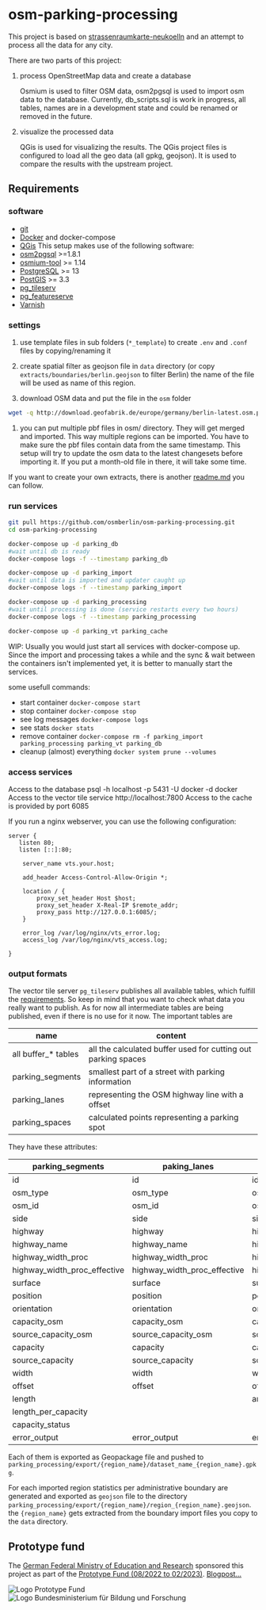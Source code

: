 # osm-parking-processing

This project is based on [strassenraumkarte-neukoelln](https://github.com/SupaplexOSM/strassenraumkarte-neukoelln)  and 
an attempt to process all the data for any city. 

There are two parts of this project:

1) process OpenStreetMap data and create a database

   Osmium is used to filter OSM data, osm2pgsql is used to import osm data to the database. Currently, db_scripts.sql is 
   work in progress, all tables, names are in a development state and could be renamed or removed in the future.
2) visualize the processed data

   QGis is used for visualizing the results. The QGis project files is configured to load all the geo data 
   (all gpkg, geojson). It is used to compare the results with the upstream project.


## Requirements

### software
* [git](https://git-scm.com/)
* [Docker](https://www.docker.com/) and docker-compose
* [QGis](https://qgis.org) 
This setup makes use of the following software:
* [osm2pgsql](https://osm2pgsql.org/) >=1.8.1
* [osmium-tool](https://osmcode.org/osmium-tool/) >= 1.14 
* [PostgreSQL](https://www.postgresql.org/) >= 13 
* [PostGIS](https://postgis.net/) >= 3.3 
* [pg_tileserv](https://github.com/CrunchyData/pg_tileserv)
* [pg_featureserve](https://github.com/CrunchyData/pg_featureserv)
* [Varnish](https://varnish-cache.org/)

### settings

1. use template files in sub folders (`*_template`) to create `.env` and `.conf` files by copying/renaming it

1. create spatial filter as geojson file in `data` directory (or copy `extracts/boundaries/berlin.geojson` to filter
  Berlin) the name of the file will be used as name of this region.

1. download OSM data and put the file in the `osm` folder
  ```sh
  wget -q http://download.geofabrik.de/europe/germany/berlin-latest.osm.pbf -O osm/berlin-latest.osm.pbf
  ```

1. you can put multiple pbf files in osm/ directory. They will get merged and imported. This way multiple regions
  can be imported. You have to make sure the pbf files contain data from the same timestamp. This setup will try
  to update the osm data to the latest changesets before importing it. If you put a month-old file in there, it will
  take some time.

If you want to create your own extracts, there is another [readme.md](extracts/readme.md) you can follow.

### run services

```bash
git pull https://github.com/osmberlin/osm-parking-processing.git
cd osm-parking-processing

docker-compose up -d parking_db
#wait until db is ready
docker-compose logs -f --timestamp parking_db

docker-compose up -d parking_import
#wait until data is imported and updater caught up
docker-compose logs -f --timestamp parking_import

docker-compose up -d parking_processing
#wait until processing is done (service restarts every two hours)
docker-compose logs -f --timestamp parking_processing

docker-compose up -d parking_vt parking_cache
```

WIP: Usually you would just start all services with docker-compose up. Since the import and processing takes a while 
and the sync & wait between the containers isn't implemented yet, it is better to manually start the services.

some usefull commands:
- start container `docker-compose start`
- stop container `docker-compose stop`
- see log messages `docker-compose logs`
- see stats `docker stats`
- remove container `docker-compose rm -f parking_import parking_processing parking_vt parking_db`
- cleanup (almost) everything `docker system prune --volumes`

### access services

Access to the database 
psql -h localhost -p 5431 -U docker -d docker
Access to the vector tile service http://localhost:7800
Access to the cache is provided by port 6085

If you run a nginx webserver, you can use the following configuration:

```
server {
   listen 80;
   listen [::]:80;

    server_name vts.your.host;

    add_header Access-Control-Allow-Origin *;

    location / {
        proxy_set_header Host $host;
        proxy_set_header X-Real-IP $remote_addr;
        proxy_pass http://127.0.0.1:6085/;
    }

    error_log /var/log/nginx/vts_error.log;
    access_log /var/log/nginx/vts_access.log;

}
```

### output formats

The vector tile server `pg_tileserv` publishes all available tables, which fulfill the [requirements](https://github.com/CrunchyData/pg_tileserv#table-layers).
So keep in mind that you want to check what data you really want to publish. As for now all intermediate tables are being published, even if there is no use for it now.
The important tables are 

| name | content                                                       |
|----|---------------------------------------------------------------|
| all buffer_* tables | all the calculated buffer used for cutting out parking spaces |
| parking_segments | smallest part of a street with parking information            |
| parking_lanes | representing the OSM highway line with a offset               |
| parking_spaces | calculated points representing a parking spot                 |

They have these attributes:

| parking_segments | paking_lanes | parking_spaces |
| --- | --- | --- |
| id | id | id | 
| osm_type | osm_type | osm_type | 
| osm_id | osm_id | osm_id | 
| side | side | side | 
| highway | highway | highway | 
| highway_name | highway_name | highway_name | 
| highway_width_proc | highway_width_proc | highway_width_proc | 
| highway_width_proc_effective | highway_width_proc_effective | highway_width_proc_effective | 
| surface | surface | surface | 
| position | position | position | 
| orientation | orientation | orientation | 
| capacity_osm | capacity_osm | capacity_osm | 
| source_capacity_osm | source_capacity_osm | source_capacity_osm | 
| capacity | capacity | capacity | 
| source_capacity | source_capacity | source_capacity | 
| width | width | width | 
| offset | offset | offset | 
| length | | angle |
| length_per_capacity | | |
| capacity_status | | |
| error_output | error_output | error_output |

Each of them is exported as Geopackage file and pushed to `parking_processing/export/{region_name}/dataset_name_{region_name}.gpkg`.

For each imported region statistics per administrative boundary are generated and exported as `geojson` file to the 
directory `parking_processing/export/{region_name}/region_{region_name}.geojson`. the `{region_name}` gets extracted from the 
boundary import files you copy to the `data` directory.

## Prototype fund

The [German Federal Ministry of Education and Research](https://www.bmbf.de/) sponsored this project as part of the [Prototype Fund (08/2022 to 02/2023)](https://prototypefund.de/project/parkraumdaten-aus-openstreetmap-prozessierung-und-visualisierung/). [Blogpost…](https://parkraum.osm-verkehrswende.org/posts/2022-09-01-prototype-fund)

![Logo Prototype Fund](https://parkraum.osm-verkehrswende.org/images/prototype-fund/logo-prototype-fund.svg) ![Logo Bundesministerium für Bildung und Forschung](https://parkraum.osm-verkehrswende.org/images/prototype-fund/logo-bmbf.svg)
